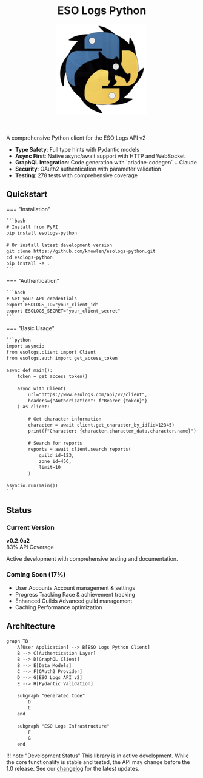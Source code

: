 <center><h1>ESO Logs Python</h1></center>

<div class="hero-section">

  <div style="text-align: center; margin-bottom: 2rem;">
    <picture>
      <source type="image/webp" srcset="assets/logo.webp">
      <img src="assets/logo.png" alt="ESO Logs Python Logo" style="width: 240px; height: 240px; margin-bottom: 1rem;" loading="eager">
    </picture>
  </div>

  <p>A comprehensive Python client for the ESO Logs API v2</p>
  <ul>
		<li> <b>Type Safety</b>: Full type hints with Pydantic models</li>
		<li> <b>Async First</b>: Native async/await support with HTTP and WebSocket</li>
		<li> <b>GraphQL Integration</b>: Code generation with `ariadne-codegen` + Claude</li>
		<li> <b>Security</b>: OAuth2 authentication with parameter validation</li>
		<li> <b>Testing</b>: 278 tests with comprehensive coverage</li>
  </ul>
</div>

## Quickstart
=== "Installation"

    ```bash
    # Install from PyPI
    pip install esologs-python

    # Or install latest development version
    git clone https://github.com/knowlen/esologs-python.git
    cd esologs-python
    pip install -e .
    ```

=== "Authentication"

    ```bash
    # Set your API credentials
    export ESOLOGS_ID="your_client_id"
    export ESOLOGS_SECRET="your_client_secret"
    ```

=== "Basic Usage"

    ```python
    import asyncio
    from esologs.client import Client
    from esologs.auth import get_access_token

    async def main():
        token = get_access_token()

        async with Client(
            url="https://www.esologs.com/api/v2/client",
            headers={"Authorization": f"Bearer {token}"}
        ) as client:

            # Get character information
            character = await client.get_character_by_id(id=12345)
            print(f"Character: {character.character_data.character.name}")

            # Search for reports
            reports = await client.search_reports(
                guild_id=123,
                zone_id=456,
                limit=10
            )

    asyncio.run(main())
    ```

## Status
<div class="feature-grid">
  <div class="feature-card">
    <h3>Current Version</h3>
    <p><strong>v0.2.0a2</strong><br>
    <span class="status-badge status-badge--completed">83% API Coverage</span></p>
    <p>Active development with comprehensive testing and documentation.</p>
  </div>
</div>

<div class="feature-grid">
  <div class="feature-card">
    <h3>Coming Soon (17%)</h3>
    <ul>
      <li><span class="status-badge status-badge--planned">User Accounts</span> Account management & settings </li>
      <li><span class="status-badge status-badge--planned">Progress Tracking</span> Race & achievement tracking</li>
      <li><span class="status-badge status-badge--planned">Enhanced Guilds</span> Advanced guild management</li>
      <li><span class="status-badge status-badge--planned">Caching</span> Performance optimization</li>
    </ul>
  </div>
</div>


## Architecture
```mermaid
graph TB
    A[User Application] --> B[ESO Logs Python Client]
    B --> C[Authentication Layer]
    B --> D[GraphQL Client]
    B --> E[Data Models]
    C --> F[OAuth2 Provider]
    D --> G[ESO Logs API v2]
    E --> H[Pydantic Validation]

    subgraph "Generated Code"
        D
        E
    end

    subgraph "ESO Logs Infrastructure"
        F
        G
    end
```

!!! note "Development Status"
    This library is in active development. While the core functionality is stable and tested,
    the API may change before the 1.0 release. See our [changelog](changelog.md) for the latest updates.
